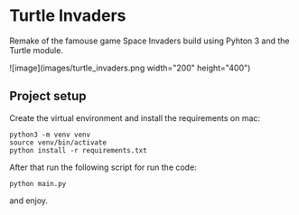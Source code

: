# Turtle Invaders

Remake of the famouse game Space Invaders build using Pyhton 3 and the Turtle module.

![image](images/turtle_invaders.png width="200" height="400")

## Project setup

Create the virtual environment and install the requirements on mac:

```
python3 -m venv venv
source venv/bin/activate
python install -r requirements.txt
```

After that run the following script for run the code:

```
python main.py
```

and enjoy.
